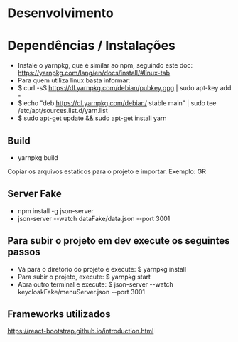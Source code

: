 # Desenvolvimento

# Dependências / Instalações
* Instale o yarnpkg, que é similar ao npm, seguindo este doc: https://yarnpkg.com/lang/en/docs/install/#linux-tab
* Para quem utiliza linux basta informar:
* $ curl -sS https://dl.yarnpkg.com/debian/pubkey.gpg | sudo apt-key add -
* $ echo "deb https://dl.yarnpkg.com/debian/ stable main" | sudo tee /etc/apt/sources.list.d/yarn.list
* $ sudo apt-get update && sudo apt-get install yarn

## Build
* yarnpkg build

Copiar os arquivos estaticos para o projeto e importar. Exemplo: GR

## Server Fake

* npm install -g json-server
* json-server --watch dataFake/data.json --port 3001


## Para subir o projeto em dev execute os seguintes passos
* Vá para o diretório do projeto e execute: $ yarnpkg install
* Para subir o projeto, execute: $ yarnpkg start
* Abra outro terminal e execute: $ json-server --watch keycloakFake/menuServer.json --port 3001

## Frameworks utilizados
https://react-bootstrap.github.io/introduction.html
